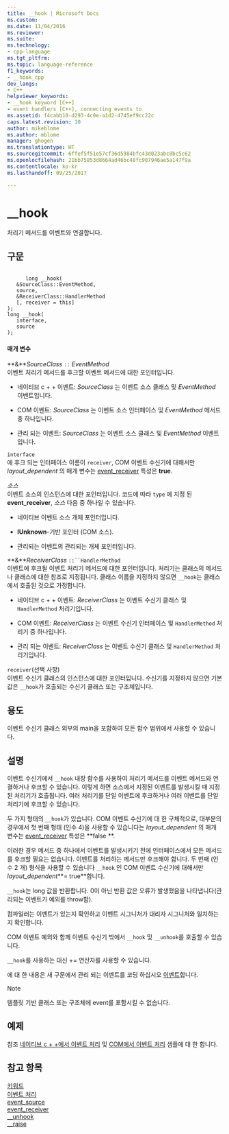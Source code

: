 ```yaml
---
title: __hook | Microsoft Docs
ms.custom: 
ms.date: 11/04/2016
ms.reviewer: 
ms.suite: 
ms.technology:
- cpp-language
ms.tgt_pltfrm: 
ms.topic: language-reference
f1_keywords:
- __hook_cpp
dev_langs:
- C++
helpviewer_keywords:
- __hook keyword [C++]
- event handlers [C++], connecting events to
ms.assetid: f4cabb10-d293-4c0e-a1d2-4745ef9cc22c
caps.latest.revision: 10
author: mikeblome
ms.author: mblome
manager: ghogen
ms.translationtype: HT
ms.sourcegitcommit: 6ffef5f51e57cf36d5984bfc43d023abc8bc5c62
ms.openlocfilehash: 21bb75853d8664ad46bc48fc907946ae5a147f9a
ms.contentlocale: ko-kr
ms.lasthandoff: 09/25/2017

---
```

# <a name="hook"></a>__hook
처리기 메서드를 이벤트와 연결합니다.  
  
## <a name="syntax"></a>구문  
  
```  
  
      long __hook(  
   &SourceClass::EventMethod,  
   source,  
   &ReceiverClass::HandlerMethod  
   [, receiver = this]  
);  
long __hook(  
   interface,  
   source  
);  
```  
  
#### <a name="parameters"></a>매개 변수  
 **&***SourceClass* `::` *EventMethod*  
 이벤트 처리기 메서드를 후크할 이벤트 메서드에 대한 포인터입니다.  
  
-   네이티브 c + + 이벤트: *SourceClass* 는 이벤트 소스 클래스 및 *EventMethod* 이벤트입니다.  
  
-   COM 이벤트: *SourceClass* 는 이벤트 소스 인터페이스 및 *EventMethod* 메서드 중 하나입니다.  
  
-   관리 되는 이벤트: *SourceClass* 는 이벤트 소스 클래스 및 *EventMethod* 이벤트입니다.  
  
 `interface`  
 에 후크 되는 인터페이스 이름이 `receiver`, COM 이벤트 수신기에 대해서만 *layout_dependent* 의 매개 변수는 [event_receiver](../windows/event-receiver.md) 특성은 **true**.  
  
 *소스*  
 이벤트 소스의 인스턴스에 대한 포인터입니다. 코드에 따라 `type` 에 지정 된 **event_receiver**, *소스* 다음 중 하나일 수 있습니다.  
  
-   네이티브 이벤트 소스 개체 포인터입니다.  
  
-   **IUnknown**-기반 포인터 (COM 소스).  
  
-   관리되는 이벤트의 관리되는 개체 포인터입니다.  
  
 **&***ReceiverClass* `::``HandlerMethod`  
 이벤트에 후크될 이벤트 처리기 메서드에 대한 포인터입니다. 처리기는 클래스의 메서드나 클래스에 대한 참조로 지정됩니다. 클래스 이름을 지정하지 않으면 `__hook`는 클래스에서 호출된 것으로 가정합니다.  
  
-   네이티브 c + + 이벤트: *ReceiverClass* 는 이벤트 수신기 클래스 및 `HandlerMethod` 처리기입니다.  
  
-   COM 이벤트: *ReceiverClass* 는 이벤트 수신기 인터페이스 및 `HandlerMethod` 처리기 중 하나입니다.  
  
-   관리 되는 이벤트: *ReceiverClass* 는 이벤트 수신기 클래스 및 `HandlerMethod` 처리기입니다.  
  
 `receiver`(선택 사항)  
 이벤트 수신기 클래스의 인스턴스에 대한 포인터입니다. 수신기를 지정하지 않으면 기본값은 `__hook`가 호출되는 수신기 클래스 또는 구조체입니다.  
  
## <a name="usage"></a>용도  
 이벤트 수신기 클래스 외부의 main을 포함하여 모든 함수 범위에서 사용할 수 있습니다.  
  
## <a name="remarks"></a>설명  
 이벤트 수신기에서 `__hook` 내장 함수를 사용하여 처리기 메서드를 이벤트 메서드와 연결하거나 후크할 수 있습니다. 이렇게 하면 소스에서 지정된 이벤트를 발생시킬 때 지정된 처리기가 호출됩니다. 여러 처리기를 단일 이벤트에 후크하거나 여러 이벤트를 단일 처리기에 후크할 수 있습니다.  
  
 두 가지 형태의 `__hook`가 있습니다. COM 이벤트 수신기에 대 한 구체적으로, 대부분의 경우에서 첫 번째 형태 (인수 4)을 사용할 수 있습니다는 *layout_dependent* 의 매개 변수는 [event_receiver](../windows/event-receiver.md) 특성은 **false **.  
  
 이러한 경우 메서드 중 하나에서 이벤트를 발생시키기 전에 인터페이스에서 모든 메서드를 후크할 필요는 없습니다. 이벤트를 처리하는 메서드만 후크해야 합니다. 두 번째 (인수 2 개) 형식을 사용할 수 있습니다 `__hook` 인 COM 이벤트 수신기에 대해서만 *layout_dependent***= true**합니다.  
  
 `__hook`는 long 값을 반환합니다. 0이 아닌 반환 값은 오류가 발생했음을 나타냅니다(관리되는 이벤트가 예외를 throw함).  
  
 컴파일러는 이벤트가 있는지 확인하고 이벤트 시그니처가 대리자 시그니처와 일치하는지 확인합니다.  
  
 COM 이벤트 예외와 함께 이벤트 수신기 밖에서 `__hook` 및 `__unhook`를 호출할 수 있습니다.  
  
 `__hook`를 사용하는 대신 += 연산자를 사용할 수 있습니다.  
  
 에 대 한 내용은 새 구문에서 관리 되는 이벤트를 코딩 하십시오 [이벤트](../windows/event-cpp-component-extensions.md)합니다.  
  
> [!NOTE]
>  템플릿 기반 클래스 또는 구조체에 event를 포함시킬 수 없습니다.  
  
## <a name="example"></a>예제  
 참조 [네이티브 c + +에서 이벤트 처리](../cpp/event-handling-in-native-cpp.md) 및 [COM에서 이벤트 처리](../cpp/event-handling-in-com.md) 샘플에 대 한 합니다.  
  
## <a name="see-also"></a>참고 항목  
 [키워드](../cpp/keywords-cpp.md)   
 [이벤트 처리](../cpp/event-handling.md)   
 [event_source](../windows/event-source.md)   
 [event_receiver](../windows/event-receiver.md)   
 [__unhook](../cpp/unhook.md)   
 [__raise](../cpp/raise.md)
